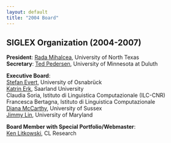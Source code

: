 ```yaml
---
layout: default
title: "2004 Board"
---
```


## SIGLEX Organization (2004-2007)
**President**: [Rada Mihalcea](http://www.cs.unt.edu/~rada/), University of North Texas  
**Secretary**: [Ted Pedersen](http://www.d.umn.edu/~tpederse/), University of Minnesota at Duluth

**Executive Board**:  
[Stefan Evert](http://www.cogsci.uni-osnabrueck.de/~severt/), University of Osnabr&uuml;ck  
[Katrin Erk](http://www.coli.uni-sb.de/~erk/), Saarland University  
Claudia Soria, Istituto di Linguistica Computazionale (ILC-CNR)  
Francesca Bertagna, Istituto di Linguistica Computazionale  
[Diana McCarthy](http://www.informatics.susx.ac.uk/research/nlp/mccarthy/mccarthy.html), University of Sussex  
[Jimmy Lin](http://www.umiacs.umd.edu/~jimmylin/), University of Maryland

**Board Member with Special Portfolio/Webmaster**:  
[Ken Litkowski](http://clres.com/), CL Research
